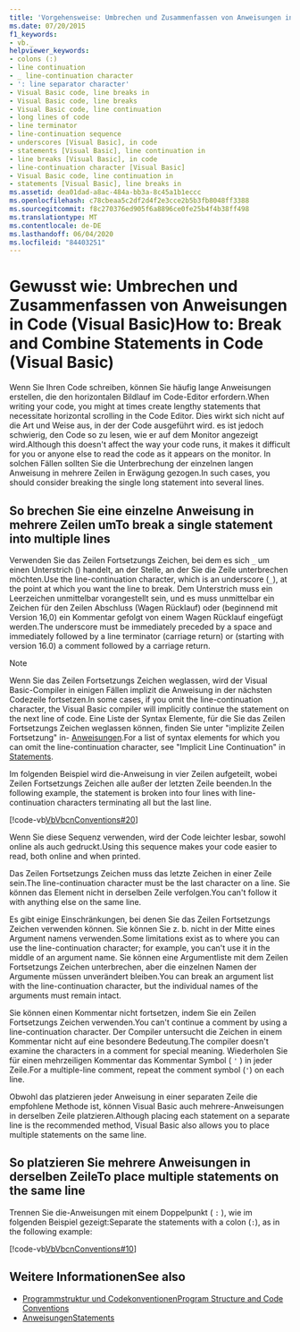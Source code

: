 ```yaml
---
title: 'Vorgehensweise: Umbrechen und Zusammenfassen von Anweisungen in Code'
ms.date: 07/20/2015
f1_keywords:
- vb._
helpviewer_keywords:
- colons (:)
- line continuation
- _ line-continuation character
- ': line separator character'
- Visual Basic code, line breaks in
- Visual Basic code, line breaks
- Visual Basic code, line continuation
- long lines of code
- line terminator
- line-continuation sequence
- underscores [Visual Basic], in code
- statements [Visual Basic], line continuation in
- line breaks [Visual Basic], in code
- line-continuation character [Visual Basic]
- Visual Basic code, line continuation in
- statements [Visual Basic], line breaks in
ms.assetid: dea01dad-a8ac-484a-bb3a-8c45a1b1eccc
ms.openlocfilehash: c78cbeaa5c2df2d4f2e3cce2b5b3fb8048ff3388
ms.sourcegitcommit: f8c270376ed905f6a8896ce0fe25b4f4b38ff498
ms.translationtype: MT
ms.contentlocale: de-DE
ms.lasthandoff: 06/04/2020
ms.locfileid: "84403251"
---
```

# <a name="how-to-break-and-combine-statements-in-code-visual-basic"></a><span data-ttu-id="15ed5-102">Gewusst wie: Umbrechen und Zusammenfassen von Anweisungen in Code (Visual Basic)</span><span class="sxs-lookup"><span data-stu-id="15ed5-102">How to: Break and Combine Statements in Code (Visual Basic)</span></span>

<span data-ttu-id="15ed5-103">Wenn Sie Ihren Code schreiben, können Sie häufig lange Anweisungen erstellen, die den horizontalen Bildlauf im Code-Editor erfordern.</span><span class="sxs-lookup"><span data-stu-id="15ed5-103">When writing your code, you might at times create lengthy statements that necessitate horizontal scrolling in the Code Editor.</span></span> <span data-ttu-id="15ed5-104">Dies wirkt sich nicht auf die Art und Weise aus, in der der Code ausgeführt wird. es ist jedoch schwierig, den Code so zu lesen, wie er auf dem Monitor angezeigt wird.</span><span class="sxs-lookup"><span data-stu-id="15ed5-104">Although this doesn't affect the way your code runs, it makes it difficult for you or anyone else to read the code as it appears on the monitor.</span></span> <span data-ttu-id="15ed5-105">In solchen Fällen sollten Sie die Unterbrechung der einzelnen langen Anweisung in mehrere Zeilen in Erwägung gezogen.</span><span class="sxs-lookup"><span data-stu-id="15ed5-105">In such cases, you should consider breaking the single long statement into several lines.</span></span>

## <a name="to-break-a-single-statement-into-multiple-lines"></a><span data-ttu-id="15ed5-106">So brechen Sie eine einzelne Anweisung in mehrere Zeilen um</span><span class="sxs-lookup"><span data-stu-id="15ed5-106">To break a single statement into multiple lines</span></span>

<span data-ttu-id="15ed5-107">Verwenden Sie das Zeilen Fortsetzungs Zeichen, bei dem es sich `_` um einen Unterstrich () handelt, an der Stelle, an der Sie die Zeile unterbrechen möchten.</span><span class="sxs-lookup"><span data-stu-id="15ed5-107">Use the line-continuation character, which is an underscore (`_`), at the point at which you want the line to break.</span></span> <span data-ttu-id="15ed5-108">Dem Unterstrich muss ein Leerzeichen unmittelbar vorangestellt sein, und es muss unmittelbar ein Zeichen für den Zeilen Abschluss (Wagen Rücklauf) oder (beginnend mit Version 16,0) ein Kommentar gefolgt von einem Wagen Rücklauf eingefügt werden.</span><span class="sxs-lookup"><span data-stu-id="15ed5-108">The underscore must be immediately preceded by a space and immediately followed by a line terminator (carriage return) or (starting with version 16.0) a comment followed by a carriage return.</span></span>

  > [!NOTE]
  > <span data-ttu-id="15ed5-109">Wenn Sie das Zeilen Fortsetzungs Zeichen weglassen, wird der Visual Basic-Compiler in einigen Fällen implizit die Anweisung in der nächsten Codezeile fortsetzen.</span><span class="sxs-lookup"><span data-stu-id="15ed5-109">In some cases, if you omit the line-continuation character, the Visual Basic compiler will implicitly continue the statement on the next line of code.</span></span> <span data-ttu-id="15ed5-110">Eine Liste der Syntax Elemente, für die Sie das Zeilen Fortsetzungs Zeichen weglassen können, finden Sie unter "implizite Zeilen Fortsetzung" in- [Anweisungen](../language-features/statements.md).</span><span class="sxs-lookup"><span data-stu-id="15ed5-110">For a list of syntax elements for which you can omit the line-continuation character, see "Implicit Line Continuation" in [Statements](../language-features/statements.md).</span></span>

  <span data-ttu-id="15ed5-111">Im folgenden Beispiel wird die-Anweisung in vier Zeilen aufgeteilt, wobei Zeilen Fortsetzungs Zeichen alle außer der letzten Zeile beenden.</span><span class="sxs-lookup"><span data-stu-id="15ed5-111">In the following example, the statement is broken into four lines with line-continuation characters terminating all but the last line.</span></span>

  [!code-vb[VbVbcnConventions#20](~/samples/snippets/visualbasic/VS_Snippets_VBCSharp/VbVbcnConventions/VB/Class1.vb#20)]

  <span data-ttu-id="15ed5-112">Wenn Sie diese Sequenz verwenden, wird der Code leichter lesbar, sowohl online als auch gedruckt.</span><span class="sxs-lookup"><span data-stu-id="15ed5-112">Using this sequence makes your code easier to read, both online and when printed.</span></span>

  <span data-ttu-id="15ed5-113">Das Zeilen Fortsetzungs Zeichen muss das letzte Zeichen in einer Zeile sein.</span><span class="sxs-lookup"><span data-stu-id="15ed5-113">The line-continuation character must be the last character on a line.</span></span> <span data-ttu-id="15ed5-114">Sie können das Element nicht in derselben Zeile verfolgen.</span><span class="sxs-lookup"><span data-stu-id="15ed5-114">You can't follow it with anything else on the same line.</span></span>

  <span data-ttu-id="15ed5-115">Es gibt einige Einschränkungen, bei denen Sie das Zeilen Fortsetzungs Zeichen verwenden können. Sie können Sie z. b. nicht in der Mitte eines Argument namens verwenden.</span><span class="sxs-lookup"><span data-stu-id="15ed5-115">Some limitations exist as to where you can use the line-continuation character; for example, you can't use it in the middle of an argument name.</span></span> <span data-ttu-id="15ed5-116">Sie können eine Argumentliste mit dem Zeilen Fortsetzungs Zeichen unterbrechen, aber die einzelnen Namen der Argumente müssen unverändert bleiben.</span><span class="sxs-lookup"><span data-stu-id="15ed5-116">You can break an argument list with the line-continuation character, but the individual names of the arguments must remain intact.</span></span>

  <span data-ttu-id="15ed5-117">Sie können einen Kommentar nicht fortsetzen, indem Sie ein Zeilen Fortsetzungs Zeichen verwenden.</span><span class="sxs-lookup"><span data-stu-id="15ed5-117">You can't continue a comment by using a line-continuation character.</span></span> <span data-ttu-id="15ed5-118">Der Compiler untersucht die Zeichen in einem Kommentar nicht auf eine besondere Bedeutung.</span><span class="sxs-lookup"><span data-stu-id="15ed5-118">The compiler doesn't examine the characters in a comment for special meaning.</span></span> <span data-ttu-id="15ed5-119">Wiederholen Sie für einen mehrzeiligen Kommentar das Kommentar Symbol ( `'` ) in jeder Zeile.</span><span class="sxs-lookup"><span data-stu-id="15ed5-119">For a multiple-line comment, repeat the comment symbol (`'`) on each line.</span></span>

 <span data-ttu-id="15ed5-120">Obwohl das platzieren jeder Anweisung in einer separaten Zeile die empfohlene Methode ist, können Visual Basic auch mehrere-Anweisungen in derselben Zeile platzieren.</span><span class="sxs-lookup"><span data-stu-id="15ed5-120">Although placing each statement on a separate line is the recommended method, Visual Basic also allows you to place multiple statements on the same line.</span></span>

## <a name="to-place-multiple-statements-on-the-same-line"></a><span data-ttu-id="15ed5-121">So platzieren Sie mehrere Anweisungen in derselben Zeile</span><span class="sxs-lookup"><span data-stu-id="15ed5-121">To place multiple statements on the same line</span></span>

<span data-ttu-id="15ed5-122">Trennen Sie die-Anweisungen mit einem Doppelpunkt ( `:` ), wie im folgenden Beispiel gezeigt:</span><span class="sxs-lookup"><span data-stu-id="15ed5-122">Separate the statements with a colon (`:`), as in the following example:</span></span>

  [!code-vb[VbVbcnConventions#10](~/samples/snippets/visualbasic/VS_Snippets_VBCSharp/VbVbcnConventions/VB/Class1.vb#10)]

## <a name="see-also"></a><span data-ttu-id="15ed5-123">Weitere Informationen</span><span class="sxs-lookup"><span data-stu-id="15ed5-123">See also</span></span>

- [<span data-ttu-id="15ed5-124">Programmstruktur und Codekonventionen</span><span class="sxs-lookup"><span data-stu-id="15ed5-124">Program Structure and Code Conventions</span></span>](program-structure-and-code-conventions.md)
- [<span data-ttu-id="15ed5-125">Anweisungen</span><span class="sxs-lookup"><span data-stu-id="15ed5-125">Statements</span></span>](../language-features/statements.md)
